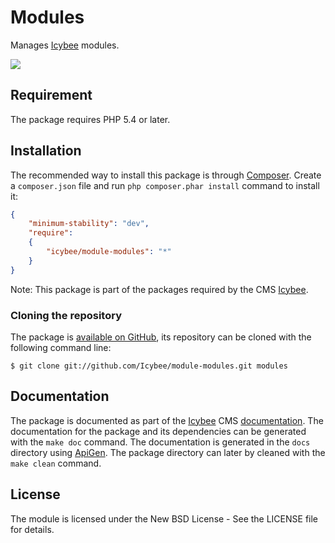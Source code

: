 # Modules

Manages [Icybee](http://icybee.org/) modules.

![](http://icybee.org/public/resources/github/module-modules.png)





## Requirement

The package requires PHP 5.4 or later.





## Installation

The recommended way to install this package is through [Composer](http://getcomposer.org/).
Create a `composer.json` file and run `php composer.phar install` command to install it:

```json
{
	"minimum-stability": "dev",
	"require":
	{
		"icybee/module-modules": "*"
	}
}
```

Note: This package is part of the packages required by the CMS [Icybee](http://icybee.org).





### Cloning the repository

The package is [available on GitHub](https://github.com/Icybee/module-modules), its repository can be
cloned with the following command line:

	$ git clone git://github.com/Icybee/module-modules.git modules





## Documentation

The package is documented as part of the [Icybee](http://icybee.org/) CMS
[documentation](http://icybee.org/docs/). The documentation for the package and its
dependencies can be generated with the `make doc` command. The documentation is generated in
the `docs` directory using [ApiGen](http://apigen.org/). The package directory can later by
cleaned with the `make clean` command.





## License

The module is licensed under the New BSD License - See the LICENSE file for details.